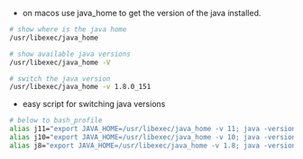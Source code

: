 * on macos use java_home to get the version of the java installed.
```sh
# show where is the java home 
/usr/libexec/java_home

# show available java versions
/usr/libexec/java_home -V

# switch the java version
/usr/libexec/java_home -v 1.8.0_151
```

* easy script for switching java versions
```sh
# below to bash_profile
alias j11="export JAVA_HOME=/usr/libexec/java_home -v 11; java -version"
alias j10="export JAVA_HOME=/usr/libexec/java_home -v 10; java -version"
alias j8="export JAVA_HOME=/usr/libexec/java_home -v 1.8; java -version"
```